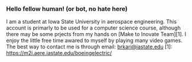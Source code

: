 ### Hello fellow human! (or bot, no hate here)

I am a student at Iowa State University in aerospace engineering. This account is primarly to be used for a computer science course, although there may be some prjects from my hands on [Make to Inovate Team][1].
I enjoy the little free time awared to myself by playing many video games. 
The best way to contact me is through email: brkari@iastate.edu
[1]: https://m2i.aere.iastate.edu/boeingelectric/
<!--
**BryceKari/BryceKari** is a ✨ _special_ ✨ repository because its `README.md` (this file) appears on your GitHub profile.

Here are some ideas to get you started:

- 🔭 I’m currently working on ...
- 🌱 I’m currently learning ...
- 👯 I’m looking to collaborate on ...
- 🤔 I’m looking for help with ...
- 💬 Ask me about ...
- 📫 How to reach me: ...
- 😄 Pronouns: ...
- ⚡ Fun fact: ...
-->
